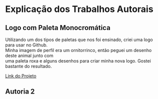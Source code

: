 <h1>Explicação dos Trabalhos Autorais</h1>
<h2>Logo com Paleta Monocromática</h2>
<p>Utilizando um dos tipos de paletas que nos foi ensinado, criei uma logo para usar no Github.<br>Minha imagem de perfil era um ornitorrinco, então peguei um desenho deste animal junto com<br>uma paleta roxa e alguns desenhos para criar minha nova logo. Gostei bastante do resultado.</p>
<a href="https://www.figma.com/file/JJK98U98anTaWT1wDKZjod/Untitled?node-id=0%3A3&t=DserwEkGNJDun65k-1">Link do Projeto</a><br>
<h2>Autoria 2</h2>
